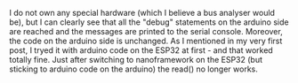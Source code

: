 I do not own any special hardware (which I believe a bus analyser would be), but I can clearly see that all the "debug" statements on the arduino side are reached and the messages are printed to the serial console. Moreover, the code on the arduino side is unchanged. As I mentioned in my very first post, I tryed it with arduino code on the ESP32 at first - and that worked totally fine. Just after switching to nanoframework on the ESP32 (but sticking to arduino code on the arduino) the read() no longer works.